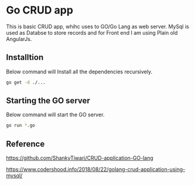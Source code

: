 
# Go CRUD app

This is basic CRUD app, whihc uses to GO/Go Lang as web server. MySql is used as Databse to store records and for Front end I am using Plain old AngularJs.

## Installtion

Below command will Install all the dependencies recursively. 

```bash
go get -d ./...
```

## Starting the GO server

Below command will start the GO server.

```bash
go run *.go
```

## Reference
https://github.com/ShankyTiwari/CRUD-application-GO-lang

https://www.codershood.info/2018/08/22/golang-crud-application-using-mysql/

